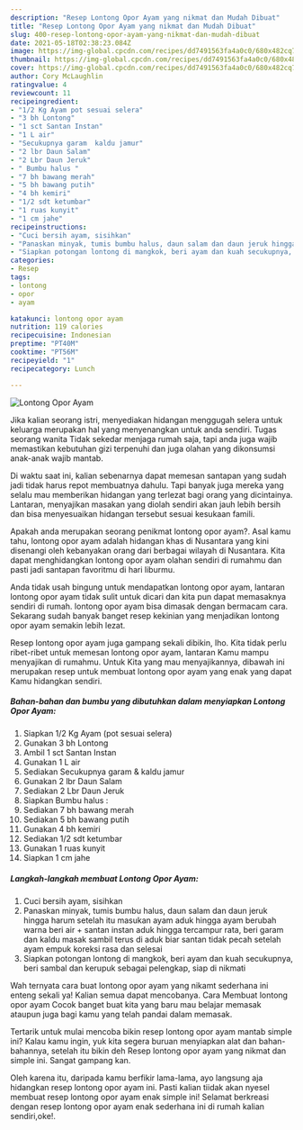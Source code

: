 ```yaml
---
description: "Resep Lontong Opor Ayam yang nikmat dan Mudah Dibuat"
title: "Resep Lontong Opor Ayam yang nikmat dan Mudah Dibuat"
slug: 400-resep-lontong-opor-ayam-yang-nikmat-dan-mudah-dibuat
date: 2021-05-18T02:38:23.084Z
image: https://img-global.cpcdn.com/recipes/dd7491563fa4a0c0/680x482cq70/lontong-opor-ayam-foto-resep-utama.jpg
thumbnail: https://img-global.cpcdn.com/recipes/dd7491563fa4a0c0/680x482cq70/lontong-opor-ayam-foto-resep-utama.jpg
cover: https://img-global.cpcdn.com/recipes/dd7491563fa4a0c0/680x482cq70/lontong-opor-ayam-foto-resep-utama.jpg
author: Cory McLaughlin
ratingvalue: 4
reviewcount: 11
recipeingredient:
- "1/2 Kg Ayam pot sesuai selera"
- "3 bh Lontong"
- "1 sct Santan Instan"
- "1 L air"
- "Secukupnya garam  kaldu jamur"
- "2 lbr Daun Salam"
- "2 Lbr Daun Jeruk"
- " Bumbu halus "
- "7 bh bawang merah"
- "5 bh bawang putih"
- "4 bh kemiri"
- "1/2 sdt ketumbar"
- "1 ruas kunyit"
- "1 cm jahe"
recipeinstructions:
- "Cuci bersih ayam, sisihkan"
- "Panaskan minyak, tumis bumbu halus, daun salam dan daun jeruk hingga harum setelah itu masukan ayam aduk hingga ayam berubah warna beri air + santan instan aduk hingga tercampur rata, beri garam dan kaldu masak sambil terus di aduk biar santan tidak pecah setelah ayam empuk koreksi rasa dan selesai"
- "Siapkan potongan lontong di mangkok, beri ayam dan kuah secukupnya, beri sambal dan kerupuk sebagai pelengkap, siap di nikmati"
categories:
- Resep
tags:
- lontong
- opor
- ayam

katakunci: lontong opor ayam 
nutrition: 119 calories
recipecuisine: Indonesian
preptime: "PT40M"
cooktime: "PT56M"
recipeyield: "1"
recipecategory: Lunch

---
```



![Lontong Opor Ayam](https://img-global.cpcdn.com/recipes/dd7491563fa4a0c0/680x482cq70/lontong-opor-ayam-foto-resep-utama.jpg)

Jika kalian seorang istri, menyediakan hidangan menggugah selera untuk keluarga merupakan hal yang menyenangkan untuk anda sendiri. Tugas seorang  wanita Tidak sekedar menjaga rumah saja, tapi anda juga wajib memastikan kebutuhan gizi terpenuhi dan juga olahan yang dikonsumsi anak-anak wajib mantab.

Di waktu  saat ini, kalian sebenarnya dapat memesan santapan yang sudah jadi tidak harus repot membuatnya dahulu. Tapi banyak juga mereka yang selalu mau memberikan hidangan yang terlezat bagi orang yang dicintainya. Lantaran, menyajikan masakan yang diolah sendiri akan jauh lebih bersih dan bisa menyesuaikan hidangan tersebut sesuai kesukaan famili. 



Apakah anda merupakan seorang penikmat lontong opor ayam?. Asal kamu tahu, lontong opor ayam adalah hidangan khas di Nusantara yang kini disenangi oleh kebanyakan orang dari berbagai wilayah di Nusantara. Kita dapat menghidangkan lontong opor ayam olahan sendiri di rumahmu dan pasti jadi santapan favoritmu di hari liburmu.

Anda tidak usah bingung untuk mendapatkan lontong opor ayam, lantaran lontong opor ayam tidak sulit untuk dicari dan kita pun dapat memasaknya sendiri di rumah. lontong opor ayam bisa dimasak dengan bermacam cara. Sekarang sudah banyak banget resep kekinian yang menjadikan lontong opor ayam semakin lebih lezat.

Resep lontong opor ayam juga gampang sekali dibikin, lho. Kita tidak perlu ribet-ribet untuk memesan lontong opor ayam, lantaran Kamu mampu menyajikan di rumahmu. Untuk Kita yang mau menyajikannya, dibawah ini merupakan resep untuk membuat lontong opor ayam yang enak yang dapat Kamu hidangkan sendiri.

<!--inarticleads1-->

##### Bahan-bahan dan bumbu yang dibutuhkan dalam menyiapkan Lontong Opor Ayam:

1. Siapkan 1/2 Kg Ayam (pot sesuai selera)
1. Gunakan 3 bh Lontong
1. Ambil 1 sct Santan Instan
1. Gunakan 1 L air
1. Sediakan Secukupnya garam &amp; kaldu jamur
1. Gunakan 2 lbr Daun Salam
1. Sediakan 2 Lbr Daun Jeruk
1. Siapkan  Bumbu halus :
1. Sediakan 7 bh bawang merah
1. Sediakan 5 bh bawang putih
1. Gunakan 4 bh kemiri
1. Sediakan 1/2 sdt ketumbar
1. Gunakan 1 ruas kunyit
1. Siapkan 1 cm jahe




<!--inarticleads2-->

##### Langkah-langkah membuat Lontong Opor Ayam:

1. Cuci bersih ayam, sisihkan
1. Panaskan minyak, tumis bumbu halus, daun salam dan daun jeruk hingga harum setelah itu masukan ayam aduk hingga ayam berubah warna beri air + santan instan aduk hingga tercampur rata, beri garam dan kaldu masak sambil terus di aduk biar santan tidak pecah setelah ayam empuk koreksi rasa dan selesai
1. Siapkan potongan lontong di mangkok, beri ayam dan kuah secukupnya, beri sambal dan kerupuk sebagai pelengkap, siap di nikmati




Wah ternyata cara buat lontong opor ayam yang nikamt sederhana ini enteng sekali ya! Kalian semua dapat mencobanya. Cara Membuat lontong opor ayam Cocok banget buat kita yang baru mau belajar memasak ataupun juga bagi kamu yang telah pandai dalam memasak.

Tertarik untuk mulai mencoba bikin resep lontong opor ayam mantab simple ini? Kalau kamu ingin, yuk kita segera buruan menyiapkan alat dan bahan-bahannya, setelah itu bikin deh Resep lontong opor ayam yang nikmat dan simple ini. Sangat gampang kan. 

Oleh karena itu, daripada kamu berfikir lama-lama, ayo langsung aja hidangkan resep lontong opor ayam ini. Pasti kalian tiidak akan nyesel membuat resep lontong opor ayam enak simple ini! Selamat berkreasi dengan resep lontong opor ayam enak sederhana ini di rumah kalian sendiri,oke!.

